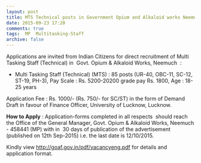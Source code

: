 ```yaml
---
layout: post
title: MTS Technical posts in Government Opium and Alkaloid works Neemuch last date 12th Oct-2015   
date: 2015-09-23 17:20
comments: true
tags:  MP  Multitasking-Staff 
archive: false
---
```

Applications are invited from Indian Citizens for direct recruitment of Multi Tasking Staff (Technical) in  Govt. Opium & Alkaloid Works, Neemuch  :


- Multi Tasking Staff (Technical) (MTS) : 85 posts (UR-40, OBC-11, SC-12, ST-19, PH-3), Pay Scale : Rs. 5200-20200 grade pay Rs. 1800, Age : 18-25 years


Application Fee : Rs. 1000/- (Rs. 750/- for SC/ST) in the form of Demand Draft in favour of Finance Officer, University of Lucknow, Lucknow. 


**How to Apply** : Application-forms completed in all respects  should reach the Office of the General Manager, Govt. Opium & Alkaloid Works, Neemuch - 458441 (MP) with in  30 days of publication of the advertisement (published on 12th Sep-2015) i.e. the last date is 12/10/2015.

Kindly view <http://goaf.gov.in/pdf/vacancyeng.pdf> for details and application format.
